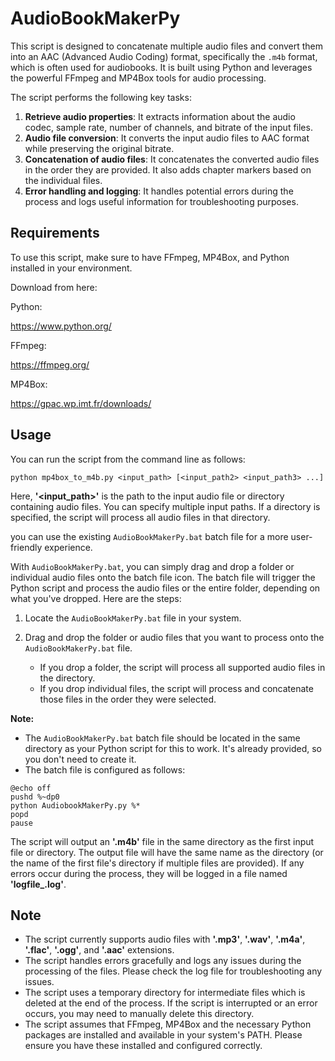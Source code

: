 # AudioBookMakerPy
This script is designed to concatenate multiple audio files and convert them into an AAC (Advanced Audio Coding) format, specifically the `.m4b` format, which is often used for audiobooks. It is built using Python and leverages the powerful FFmpeg and MP4Box tools for audio processing.

The script performs the following key tasks:

1. **Retrieve audio properties**: It extracts information about the audio codec, sample rate, number of channels, and bitrate of the input files.
2. **Audio file conversion**: It converts the input audio files to AAC format while preserving the original bitrate.
3. **Concatenation of audio files**: It concatenates the converted audio files in the order they are provided. It also adds chapter markers based on the individual files.
4. **Error handling and logging**: It handles potential errors during the process and logs useful information for troubleshooting purposes.

## Requirements

To use this script, make sure to have FFmpeg, MP4Box, and Python installed in your environment. 

Download from here:

Python:

https://www.python.org/

FFmpeg:

https://ffmpeg.org/

MP4Box: 

https://gpac.wp.imt.fr/downloads/

## Usage

You can run the script from the command line as follows:

```shell
python mp4box_to_m4b.py <input_path> [<input_path2> <input_path3> ...]
```
Here, **'<input_path>'** is the path to the input audio file or directory containing audio files. You can specify multiple input paths. If a directory is specified, the script will process all audio files in that directory.

you can use the existing `AudioBookMakerPy.bat` batch file for a more user-friendly experience.

With `AudioBookMakerPy.bat`, you can simply drag and drop a folder or individual audio files onto the batch file icon. The batch file will trigger the Python script and process the audio files or the entire folder, depending on what you've dropped. Here are the steps:

1. Locate the `AudioBookMakerPy.bat` file in your system.
2. Drag and drop the folder or audio files that you want to process onto the `AudioBookMakerPy.bat` file. 

   - If you drop a folder, the script will process all supported audio files in the directory.
   - If you drop individual files, the script will process and concatenate those files in the order they were selected.

**Note:** 

- The `AudioBookMakerPy.bat` batch file should be located in the same directory as your Python script for this to work. It's already provided, so you don't need to create it.
- The batch file is configured as follows:

```shell
@echo off
pushd %~dp0
python AudiobookMakerPy.py %*
popd
pause
```

The script will output an **'.m4b'** file in the same directory as the first input file or directory. The output file will have the same name as the directory (or the name of the first file's directory if multiple files are provided). If any errors occur during the process, they will be logged in a file named **'logfile_<timestamp>.log'**.

## Note

* The script currently supports audio files with **'.mp3'**, **'.wav'**, **'.m4a'**, **'.flac'**, **'.ogg'**, and **'.aac'** extensions.
* The script handles errors gracefully and logs any issues during the processing of the files. Please check the log file for troubleshooting any issues.
* The script uses a temporary directory for intermediate files which is deleted at the end of the process. If the script is interrupted or an error occurs, you may need to manually delete this directory.
* The script assumes that FFmpeg, MP4Box and the necessary Python packages are installed and available in your system's PATH. Please ensure you have these installed and configured correctly.